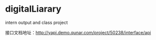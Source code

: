 # digitalLiarary
intern output and class project


接口文档地址：http://yapi.demo.qunar.com/project/50238/interface/api
